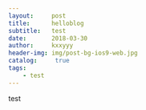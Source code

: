 ```yaml
---
layout:     post
title:      helloblog
subtitle:   test
date:       2018-03-30
author:     kxxyyy
header-img: img/post-bg-ios9-web.jpg
catalog: 	 true
tags:
    - test
---
```

test
